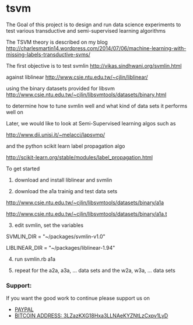 tsvm
====

The Goal of this project is to design and run data science
experiments to test various  transductive and semi-supervised
learning algorithms

The TSVM theory is described on my blog
http://charlesmartin14.wordpress.com/2014/07/06/machine-learning-with-missing-labels-transductive-svms/

The first objective is to test svmlin 
http://vikas.sindhwani.org/svmlin.html

against liblinear
http://www.csie.ntu.edu.tw/~cjlin/liblinear/

using the binary datasets provided for libsvm
http://www.csie.ntu.edu.tw/~cjlin/libsvmtools/datasets/binary.html

to determine how to tune svmlin well and what kind of data sets it performs well on

Later, we would like to look at Semi-Supervised learning algos such as

http://www.dii.unisi.it/~melacci/lapsvmp/

and the python scikit learn label propagation algo

http://scikit-learn.org/stable/modules/label_propagation.html



To get started

1.  download and install liblinear and svmlin


2.  download the a1a trainig and test data sets

http://www.csie.ntu.edu.tw/~cjlin/libsvmtools/datasets/binary/a1a

http://www.csie.ntu.edu.tw/~cjlin/libsvmtools/datasets/binary/a1a.t


3. edit svmlin, set the variables

SVMLIN_DIR = "~/packages/svmlin-v1.0"

LIBLINEAR_DIR = "~/packages/liblinear-1.94"

4. run
svmlin.rb a1a

5.  repeat for the a2a, a3a, ... data sets
and the w2a, w3a, ... data sets






### Support:

If you want the good work to continue please support us on

* [PAYPAL](https://www.paypal.me/ishandutta2007)
* [BITCOIN ADDRESS: 3LZazKXG18Hxa3LLNAeKYZNtLzCxpv1LyD](https://www.coinbase.com/join/5a8e4a045b02c403bc3a9c0c)
